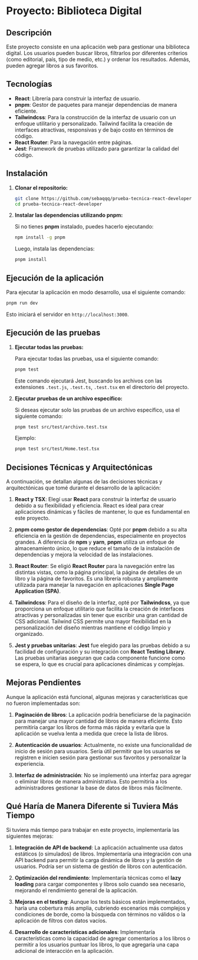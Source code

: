 # Proyecto: Biblioteca Digital

## Descripción

Este proyecto consiste en una aplicación web para gestionar una biblioteca digital. Los usuarios pueden buscar libros, filtrarlos por diferentes criterios (como editorial, país, tipo de medio, etc.) y ordenar los resultados. Además, pueden agregar libros a sus favoritos.

## Tecnologías

- **React**: Librería para construir la interfaz de usuario.
- **pnpm**: Gestor de paquetes para manejar dependencias de manera eficiente.
- **Tailwindcss**: Para la construcción de la interfaz de usuario con un enfoque utilitario y personalizado. Tailwind facilita la creación de interfaces atractivas, responsivas y de bajo costo en términos de código.
- **React Router**: Para la navegación entre páginas.
- **Jest**: Framework de pruebas utilizado para garantizar la calidad del código.

## Instalación

1. **Clonar el repositorio:**

   ```bash
   git clone https://github.com/sebaqqq/prueba-tecnica-react-developer.git
   cd prueba-tecnica-react-developer
   ```

2. **Instalar las dependencias utilizando pnpm:**

   Si no tienes **pnpm** instalado, puedes hacerlo ejecutando:

   ```bash
   npm install -g pnpm
   ```

   Luego, instala las dependencias:

   ```bash
   pnpm install
   ```

## Ejecución de la aplicación

Para ejecutar la aplicación en modo desarrollo, usa el siguiente comando:

```bash
pnpm run dev
```

Esto iniciará el servidor en `http://localhost:3000`.

## Ejecución de las pruebas

1. **Ejecutar todas las pruebas:**

   Para ejecutar todas las pruebas, usa el siguiente comando:

   ```bash
   pnpm test
   ```

   Este comando ejecutará Jest, buscando los archivos con las extensiones `.test.js`, `.test.ts`, `.test.tsx` en el directorio del proyecto.

2. **Ejecutar pruebas de un archivo específico:**

   Si deseas ejecutar solo las pruebas de un archivo específico, usa el siguiente comando:

   ```bash
   pnpm test src/test/archivo.test.tsx
   ```

   Ejemplo:

   ```bash
   pnpm test src/test/Home.test.tsx
   ```

## Decisiones Técnicas y Arquitectónicas

A continuación, se detallan algunas de las decisiones técnicas y arquitectónicas que tomé durante el desarrollo de la aplicación:

1. **React y TSX**: Elegí usar **React** para construir la interfaz de usuario debido a su flexibilidad y eficiencia. React es ideal para crear aplicaciones dinámicas y fáciles de mantener, lo que es fundamental en este proyecto.

2. **pnpm como gestor de dependencias**: Opté por **pnpm** debido a su alta eficiencia en la gestión de dependencias, especialmente en proyectos grandes. A diferencia de **npm** y **yarn**, **pnpm** utiliza un enfoque de almacenamiento único, lo que reduce el tamaño de la instalación de dependencias y mejora la velocidad de las instalaciones.

3. **React Router**: Se eligió **React Router** para la navegación entre las distintas vistas, como la página principal, la página de detalles de un libro y la página de favoritos. Es una librería robusta y ampliamente utilizada para manejar la navegación en aplicaciones **Single Page Application (SPA)**.

4. **Tailwindcss**: Para el diseño de la interfaz, opté por **Tailwindcss**, ya que proporciona un enfoque utilitario que facilita la creación de interfaces atractivas y personalizadas sin tener que escribir una gran cantidad de CSS adicional. Tailwind CSS permite una mayor flexibilidad en la personalización del diseño mientras mantiene el código limpio y organizado.

5. **Jest y pruebas unitarias**: **Jest** fue elegido para las pruebas debido a su facilidad de configuración y su integración con **React Testing Library**. Las pruebas unitarias aseguran que cada componente funcione como se espera, lo que es crucial para aplicaciones dinámicas y complejas.

## Mejoras Pendientes

Aunque la aplicación está funcional, algunas mejoras y características que no fueron implementadas son:

1. **Paginación de libros**: La aplicación podría beneficiarse de la paginación para manejar una mayor cantidad de libros de manera eficiente. Esto permitiría cargar los libros de forma más rápida y evitaría que la aplicación se vuelva lenta a medida que crece la lista de libros.

2. **Autenticación de usuarios**: Actualmente, no existe una funcionalidad de inicio de sesión para usuarios. Sería útil permitir que los usuarios se registren e inicien sesión para gestionar sus favoritos y personalizar la experiencia.

3. **Interfaz de administración**: No se implementó una interfaz para agregar o eliminar libros de manera administrativa. Esto permitiría a los administradores gestionar la base de datos de libros más fácilmente.

## Qué Haría de Manera Diferente si Tuviera Más Tiempo

Si tuviera más tiempo para trabajar en este proyecto, implementaría las siguientes mejoras:

1. **Integración de API de backend**: La aplicación actualmente usa datos estáticos (o simulados) de libros. Implementaría una integración con una API backend para permitir la carga dinámica de libros y la gestión de usuarios. Podría ser un sistema de gestión de libros con autenticación.

2. **Optimización del rendimiento**: Implementaría técnicas como el **lazy loading** para cargar componentes y libros solo cuando sea necesario, mejorando el rendimiento general de la aplicación.

3. **Mejoras en el testing**: Aunque los tests básicos están implementados, haría una cobertura más amplia, cubriendo escenarios más complejos y condiciones de borde, como la búsqueda con términos no válidos o la aplicación de filtros con datos vacíos.

4. **Desarrollo de características adicionales**: Implementaría características como la capacidad de agregar comentarios a los libros o permitir a los usuarios puntuar los libros, lo que agregaría una capa adicional de interacción en la aplicación.
